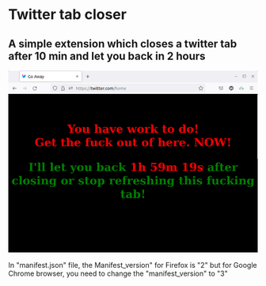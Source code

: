 # Twitter tab closer

## A simple extension which closes a twitter tab after 10 min and let you back in 2 hours

![demo](images/ss.png)

In "manifest.json" file, the Manifest_version" for Firefox is "2" but for Google Chrome browser, you need to change the "manifest_version" to "3"
